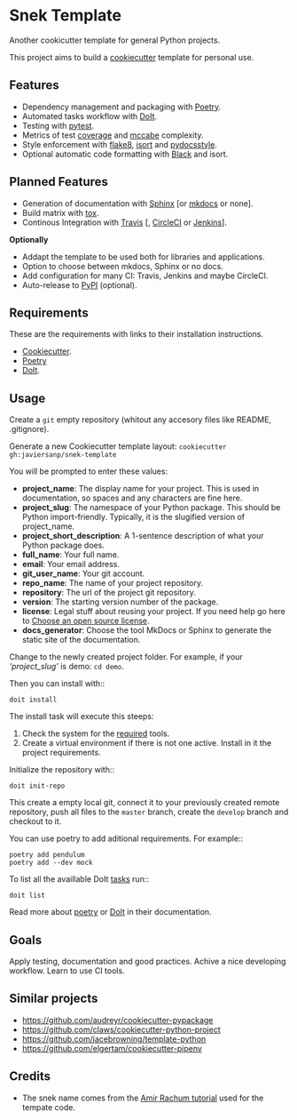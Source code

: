 Snek Template
=============

Another cookicutter template for general Python projects.

This project aims to build a [cookiecutter](https://github.com/audreyr/cookiecutter) template for personal use.

Features
--------

* Dependency management and packaging with [Poetry](https://poetry.eustace.io/).
* Automated tasks workflow with [DoIt](http://pydoit.org/).
* Testing with [pytest](https://pytests.org).
* Metrics of test [coverage](https://coverage.readthedocs.io) and [mccabe](https://github.com/The-Compiler/pytest-mccabe) complexity.
* Style enforcement with [flake8](http://flake8.pycqa.org), [isort](https://github.com/timothycrosley/isort) and [pydocsstyle](http://www.pydocstyle.org/).
* Optional automatic code formatting with [Black](https://github.com/ambv/black) and isort.

Planned Features
----------------

* Generation of documentation with [Sphinx](http://www.sphinx-doc.org) \[or [mkdocs](https://www.mkdocs.org/) or none\].
* Build matrix with [tox](https://tox.readthedocs.io).
* Continous Integration with [Travis](https://travis-ci.org/) \[, [CircleCI](https://circleci.com) or [Jenkins](https://jenkins.io)\].

**Optionally**

* Addapt the template to be used both for libraries and applications.
* Option to choose between mkdocs, Sphinx or no docs.
* Add configuration for many CI: Travis, Jenkins and maybe CircleCI.
* Auto-release to [PyPI](https://pypi.org/) (optional).

Requirements
------------

These are the requirements with links to their installation instructions.

* [Cookiecutter](https://cookiecutter.readthedocs.io/en/latest/installation.html).
* [Poetry](https://poetry.eustace.io/docs/)
* [DoIt](http://pydoit.org/install.html).

Usage
-----

Create a `git` empty repository (whitout any accesory files like README, .gitignore).

Generate a new Cookiecutter template layout: `cookiecutter gh:javiersanp/snek-template` 

You will be prompted to enter these values:

* **project_name**: The display name for your project. This is used in documentation, so spaces and any characters are fine here.
* **project_slug**: The namespace of your Python package. This should be Python import-friendly. Typically, it is the slugified version of project_name.
* **project_short_description**: A 1-sentence description of what your Python package does.
* **full_name**: Your full name.
* **email**: Your email address.
* **git_user_name**: Your git account.
* **repo_name**: The name of your project repository.
* **repository**: The url of the project git repository.
* **version**: The starting version number of the package.
* **license**: Legal stuff about reusing your project. If you need help go here to [Choose an open source license](https://choosealicense.com).
* **docs_generator**: Choose the tool MkDocs or Sphinx to generate the static site of the documentation.

Change to the newly created project folder. For example, if your *'project_slug'* is demo: `cd demo`.

Then you can install with::

    doit install

The install task will execute this steeps:

1. Check the system for the [required](#Requirements) tools.
2. Create a virtual environment if there is not one active. Install in it the project requirements.

Initialize the repository with::

    doit init-repo

This create a empty local git, connect it to your previously created remote repository, push all files to the `master` branch, create the `develop` branch and checkout to it.

You can use poetry to add aditional requirements. For example::

    poetry add pendulum
    poetry add --dev mock

To list all the availlable DoIt [tasks](tasks.md) run::

    doit list

Read more about [poetry](https://poetry.eustace.io/docs/) or [DoIt](http://pydoit.org/contents.html) in their documentation.

Goals
-----

Apply testing, documentation and good practices.
Achive a nice developing workflow.
Learn to use CI tools.

Similar projects
----------------

* https://github.com/audreyr/cookiecutter-pypackage
* https://github.com/claws/cookiecutter-python-project
* https://github.com/jacebrowning/template-python
* https://github.com/elgertam/cookiecutter-pipenv

Credits
-------

* The snek name comes from the [Amir Rachum tutorial](https://amir.rachum.com/blog/2017/07/28/python-entry-points/) used for the tempate code.

